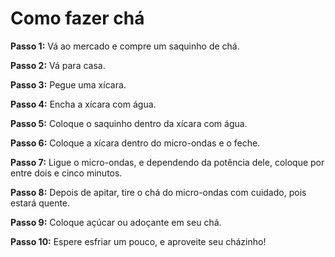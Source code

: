 <!DOCTYPE html>
<html lang="pt-br">
    <h1>Como fazer chá</h1>

<p> <strong>Passo 1:</strong> Vá ao mercado e compre um saquinho de chá. </p>
 <p> <strong>Passo 2:</strong> Vá para casa. </p>
 <p> <strong>Passo 3:</strong> Pegue uma xícara. </p>
 <p> <strong>Passo 4:</strong> Encha a xícara com água. </p>
 <p> <strong>Passo 5:</strong> Coloque o saquinho dentro da xícara com água. </p>
 <p> <strong>Passo 6:</strong> Coloque a xícara dentro do micro-ondas e o feche. </p>
<p> <strong>Passo 7:</strong> Ligue o micro-ondas, e dependendo da potência dele, coloque por entre dois e cinco minutos. </p>
<p> <strong>Passo 8:</strong> Depois de apitar, tire o chá do micro-ondas com cuidado, pois estará quente. </p>
 <p> <strong>Passo 9:</strong> Coloque açúcar ou adoçante em seu chá. </p>
 <p> <strong>Passo 10:</strong> Espere esfriar um pouco, e aproveite seu cházinho! </p>
  </p></html>
